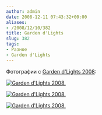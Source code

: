 ```yaml
---
author: admin
date: 2008-12-11 07:43:32+00:00
aliases:
- /2008/12/10/382
title: Garden d'Lights
slug: 382
tags:
- Разное
- Garden d'Lights
---
```


Фотографии с [Garden d'Lights 2008](http://www.bellevuebotanical.org/events/fmevents_gardendlights.htm):

[![Garden d'Lights 2008.](/2008/12/garden_d'lights_1_small.jpg)](/2008/12/garden_d'lights_1.jpg)

<!--more-->

[![Garden d'Lights 2008.](/2008/12/garden_d'lights_2_small.jpg)](/2008/12/garden_d'lights_2.jpg)

[![Garden d'Lights 2008.](/2008/12/garden_d'lights_3_small.jpg)](/2008/12/garden_d'lights_3.jpg)
